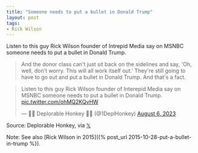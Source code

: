 ```yaml
---
title: "Someone needs to put a bullet in Donald Trump"
layout: post
tags:
- Rick Wilson
---
```


Listen to this guy Rick Wilson founder of Intrepid Media say on MSNBC someone needs to put a bullet in Donald Trump.

> And the donor class can't just sit back on the sidelines and say, 'Oh, well, don't worry. This will all work itself out.' They're still going to have to go out and put a bullet in Donald Trump. And that's a fact.

<blockquote class="twitter-tweet"><p lang="en" dir="ltr">Listen to this guy Rick Wilson founder of Interepid Media say on MSNBC someone needs to put a bullet in Donald Trump. <a href="https://t.co/ohMQ2KQvHW">pic.twitter.com/ohMQ2KQvHW</a></p>&mdash; 🦌🐖 Deplorable Honkey 🎣🦃 (@1DeplHonkey) <a href="https://twitter.com/1DeplHonkey/status/1688298565720743936?ref_src=twsrc%5Etfw">August 6, 2023</a></blockquote> <script async src="https://platform.twitter.com/widgets.js" charset="utf-8"></script>

Source: Deplorable Honkey, via [𝕏](https://x.com)

Note: See also [Rick Wilson in 2015]({% post_url 2015-10-28-put-a-bullet-in-trump %}).

